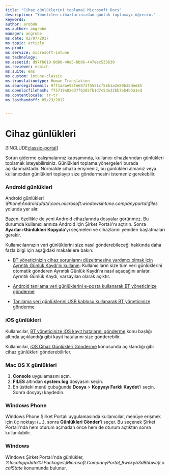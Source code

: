 ```yaml
---
title: "Cihaz günlüklerini toplama| Microsoft Docs"
description: "Yönetilen cihazlarınızdan günlük toplamayı öğrenin."
keywords: 
author: arob98
ms.author: angrobe
manager: angrobe
ms.date: 02/07/2017
ms.topic: article
ms.prod: 
ms.service: microsoft-intune
ms.technology: 
ms.assetid: d97fb610-9d88-40e5-bb06-447eec533630
ms.reviewer: esmich
ms.suite: ems
ms.custom: intune-classic
ms.translationtype: Human Translation
ms.sourcegitcommit: 9ff1adae93fe6873f5551cf58b1a2e89638dee85
ms.openlocfilehash: f75719a02e37f6285fb1d7c5de32bb7eb4b3a1ed
ms.contentlocale: tr-tr
ms.lasthandoff: 05/23/2017


---
```


# <a name="device-logs"></a>Cihaz günlükleri

[!INCLUDE[classic-portal](../includes/classic-portal.md)]

Sorun giderme çalışmalarınız kapsamında, kullanıcı cihazlarından günlükleri toplamak isteyebilirsiniz. Günlükleri toplama yönergeleri burada açıklanmaktadır. Normalde cihaza erişmeniz, bu günlükleri almanız veya kullanıcıdan günlükleri toplayıp size göndermesini istemeniz gerekebilir.

### <a name="android-logs"></a>Android günlükleri
Android günlükleri *<Android Device>\Phone\Android\data\com.microsoft.windowsintune.companyportal\files* yolunda yer alır.

Bazen, özellikle de yeni Android cihazlarında dosyalar görünmez. Bu durumda kullanıcılarınıza Android için Şirket Portalı'nı açtırın. Sonra **Ayarlar**>**Günlükleri Kopyala**'yı seçmeleri ve cihazlarını yeniden başlatmaları gerekir.

Kullanıcılarınızın veri günlüklerini size nasıl gönderebileceği hakkında daha fazla bilgi için aşağıdaki makalelere bakın:

- [BT yöneticinizin cihaz sorunlarını düzeltmesine yardımcı olmak için Ayrıntılı Günlük Kaydı'nı kullanın](/intune-user-help/use-verbose-logging-to-help-your-it-administrator-fix-device-issues-android): Kullanıcıların size tüm veri günlüklerini otomatik gönderen Ayrıntılı Günlük Kaydı'nı nasıl açacağını anlatır. Ayrıntılı Günlük Kaydı, varsayılan olarak açıktır.

- [Android tanılama veri günlüklerini e-posta kullanarak BT yöneticinize gönderme](/intune-user-help/send-logs-to-your-it-admin-by-email-android)

- [Tanılama veri günlüklerini USB kablosu kullanarak BT yöneticinize gönderme](/intune-user-help/send-diagnostic-data-logs-to-your-it-administrator-using-a-usb-cable-android)

### <a name="ios-logs"></a>iOS günlükleri

Kullanıcılar, [BT yöneticinize iOS kayıt hatalarını gönderme](/intune-user-help/send-errors-to-your-it-admin-ios) konu başlığı altında açıklandığı gibi kayıt hatalarını size gönderebilir.

Kullanıcılar, [iOS Cihaz Günlükleri Gönderme](/intune-user-help/send-logs-to-your-it-admin-by-email-ios) konusunda açıklandığı gibi cihaz günlükleri gönderebilirler.

### <a name="mac-os-x-logs"></a>Mac OS X günlükleri

1. **Console** uygulamasını açın.
2. **FILES** altından **system.log** dosyasını seçin.
3. En üstteki menü çubuğunda **Dosya** > **Kopyayı Farklı Kaydet**'i seçin. Sonra dosyayı kaydedin.

### <a name="windows-phone"></a>Windows Phone

Windows Phone Şirket Portalı uygulamasında kullanıcılar, menüye erişmek için üç noktayı (**…**), sonra **Günlükleri Gönder**'i seçer. Bu seçenek Şirket Portalı'nda hem oturum açmadan önce hem de oturum açtıktan sonra kullanılabilir.

### <a name="windows"></a>Windows

Windows Şirket Portalı'nda günlükler, *%localappdata%\Packages\Microsoft.CompanyPortal_8wekyb3d8bbwe\LocalState* konumunda bulunur.

